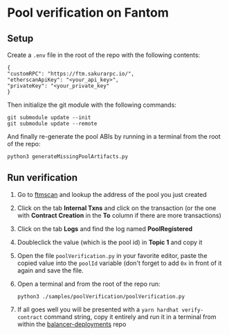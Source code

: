 # Pool verification on Fantom

## Setup

Create a `.env` file in the root of the repo with the following contents:

    {
    "customRPC": "https://ftm.sakurarpc.io/",
    "etherscanApiKey": "<your_api_key>",
    "privateKey": "<your_private_key"
    }

Then initialize the git module with the following commands:

    git submodule update --init
    git submodule update --remote

And finally re-generate the pool ABIs by running in a terminal from the root of the repo:

    python3 generateMissingPoolArtifacts.py

## Run verification

1.  Go to [ftmscan](https://ftmscan.com) and lookup the address of the pool you just created
2.  Click on the tab **Internal Txns** and click on the transaction (or the one with **Contract Creation** in the **To** column if there are more transactions)
3.  Click on the tab **Logs** and find the log named **PoolRegistered**
4.  Doubleclick the value (which is the pool id) in **Topic 1** and copy it
5.  Open the file `poolVerification.py` in your favorite editor, paste the copied value into the `poolId` variable (don't forget to add `0x` in front of it again and save the file.
6.  Open a terminal and from the root of the repo run:

    `python3 ./samples/poolVerification/poolVerification.py`

7.  If all goes well you will be presented with a `yarn hardhat verify-contract` command string, copy it entirely and run it in a terminal from within the [balancer-deployments](https://github.com/balancer/balancer-deployments) repo
